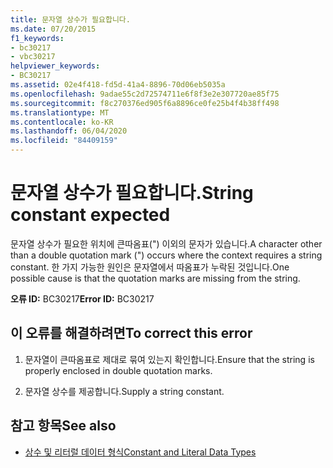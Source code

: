 ```yaml
---
title: 문자열 상수가 필요합니다.
ms.date: 07/20/2015
f1_keywords:
- bc30217
- vbc30217
helpviewer_keywords:
- BC30217
ms.assetid: 02e4f418-fd5d-41a4-8896-70d06eb5035a
ms.openlocfilehash: 9adae55c2d72574711e6f8f3e2e307720ae85f75
ms.sourcegitcommit: f8c270376ed905f6a8896ce0fe25b4f4b38ff498
ms.translationtype: MT
ms.contentlocale: ko-KR
ms.lasthandoff: 06/04/2020
ms.locfileid: "84409159"
---
```

# <a name="string-constant-expected"></a><span data-ttu-id="73ccc-102">문자열 상수가 필요합니다.</span><span class="sxs-lookup"><span data-stu-id="73ccc-102">String constant expected</span></span>
<span data-ttu-id="73ccc-103">문자열 상수가 필요한 위치에 큰따옴표(") 이외의 문자가 있습니다.</span><span class="sxs-lookup"><span data-stu-id="73ccc-103">A character other than a double quotation mark (") occurs where the context requires a string constant.</span></span> <span data-ttu-id="73ccc-104">한 가지 가능한 원인은 문자열에서 따옴표가 누락된 것입니다.</span><span class="sxs-lookup"><span data-stu-id="73ccc-104">One possible cause is that the quotation marks are missing from the string.</span></span>  
  
 <span data-ttu-id="73ccc-105">**오류 ID:** BC30217</span><span class="sxs-lookup"><span data-stu-id="73ccc-105">**Error ID:** BC30217</span></span>  
  
## <a name="to-correct-this-error"></a><span data-ttu-id="73ccc-106">이 오류를 해결하려면</span><span class="sxs-lookup"><span data-stu-id="73ccc-106">To correct this error</span></span>  
  
1. <span data-ttu-id="73ccc-107">문자열이 큰따옴표로 제대로 묶여 있는지 확인합니다.</span><span class="sxs-lookup"><span data-stu-id="73ccc-107">Ensure that the string is properly enclosed in double quotation marks.</span></span>  
  
2. <span data-ttu-id="73ccc-108">문자열 상수를 제공합니다.</span><span class="sxs-lookup"><span data-stu-id="73ccc-108">Supply a string constant.</span></span>  
  
## <a name="see-also"></a><span data-ttu-id="73ccc-109">참고 항목</span><span class="sxs-lookup"><span data-stu-id="73ccc-109">See also</span></span>

- [<span data-ttu-id="73ccc-110">상수 및 리터럴 데이터 형식</span><span class="sxs-lookup"><span data-stu-id="73ccc-110">Constant and Literal Data Types</span></span>](../programming-guide/language-features/constants-enums/constant-and-literal-data-types.md)
